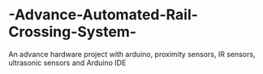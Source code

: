 # -Advance-Automated-Rail-Crossing-System-
An advance hardware project with arduino, proximity sensors, IR sensors, ultrasonic sensors and Arduino IDE
